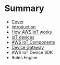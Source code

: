 # Summary

* [Cover](README.md)
* [Introduction](documentation/Introduction.md)
* [How AWS IoT works](how_aws_iot_works.md)
* [IoT devices](iot_devices.md)
* [AWS IoT Components](aws_iot_components.md)
* [Device Gateway](device_gateway.md)
* AWS IoT Device SDK
* Rules Engine

